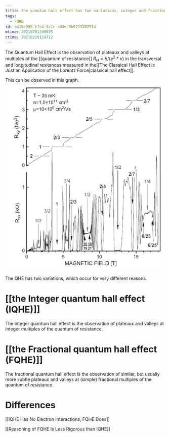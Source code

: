 ```yaml
---
title: the quantum hall effect has two variations, integer and fractional
tags:
  - FQHE
id: b415c998-f7c4-4c1c-a83d-9b5225282514
mtime: 20210701200835
ctime: 20210219124712
---
```


The Quantum Hall Effect is the observation of plateaux and valleys at multiples of the [[quantum of resistance]] $R_H=h/(e^2*\nu)$  in the transversal and longitudinal resitances measured in the[[The Classical Hall Effect Is Just an Application of the Lorentz Force|classical hall effect]].

This can be observed in this graph.![](./media/fqhe.png)

The QHE has two variations, which occur for very different reasons.

# [[the Integer quantum hall effect (IQHE)]]

The integer quantum hall effect is the observation of plateaux and valleys at integer multiples of the quantum of resistance.

# [[the Fractional quantum hall effect (FQHE)]]

The fractional quantum hall effect is the observation of similar, but usually more subtle plateaux and valleys at (simple) fractional multiples of the quantum of resistance.

# Differences

[[IQHE Has No Electron Interactions, FQHE Does]]

[[Reasoning of FQHE Is Less Rigorous than IQHE]]
